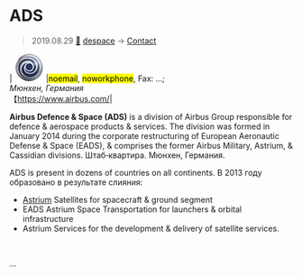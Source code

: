 # ADS
> 2019.08.29 [🚀](../../../index/index.md) [despace](../index.md) → [Contact](../contact.md)

|[![](../f/contact/a/ads_logo1_thumb.webp)](../f/contact/a/ads_logo1.webp)|<mark>noemail</mark>, <mark>noworkphone</mark>, Fax: …;<br> *Мюнхен, Германия*<br> 【<https://www.airbus.com/>|

**Airbus Defence & Space (ADS)** is a division of Airbus Group responsible for defence & aerospace products & services. The division was formed in January 2014 during the corporate restructuring of European Aeronautic Defense & Space (EADS), & comprises the former Airbus Military, Astrium, & Cassidian divisions. Штаб‑квартира. Мюнхен, Германия.

ADS is present in dozens of countries on all continents. В 2013 году образовано в результате слияния:

   - [Astrium](astrium.md) Satellites for spacecraft & ground segment
   - EADS Astrium Space Transportation for launchers & orbital infrastructure
   - Astrium Services for the development & delivery of satellite services.


<p style="page-break-after:always"> </p>

…
